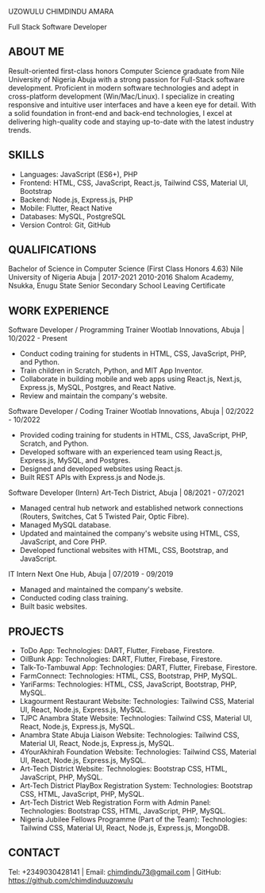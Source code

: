 UZOWULU CHIMDINDU AMARA

Full Stack Software Developer

ABOUT ME
----------------------------------

Result-oriented first-class honors Computer Science graduate from Nile University of Nigeria Abuja with a strong passion for Full-Stack software development. Proficient in modern software technologies and adept in cross-platform development (Win/Mac/Linux). I specialize in creating responsive and intuitive user interfaces and have a keen eye for detail. With a solid foundation in front-end and back-end technologies, I excel at delivering high-quality code and staying up-to-date with the latest industry trends.

SKILLS
-----------------

- Languages: JavaScript (ES6+), PHP
- Frontend: HTML, CSS, JavaScript, React.js, Tailwind CSS, Material UI, Bootstrap
- Backend: Node.js, Express.js, PHP
- Mobile: Flutter, React Native
- Databases: MySQL, PostgreSQL
- Version Control: Git, GitHub

QUALIFICATIONS
----------------------------------

Bachelor of Science in Computer Science (First Class Honors 4.63)
Nile University of Nigeria Abuja | 2017-2021
2010-2016 Shalom Academy, Nsukka, Enugu State
Senior Secondary School Leaving Certificate




WORK EXPERIENCE
----------------------------------

Software Developer / Programming Trainer
Wootlab Innovations, Abuja | 10/2022 - Present
- Conduct coding training for students in HTML, CSS, JavaScript, PHP, and Python.
- Train children in Scratch, Python, and MIT App Inventor.
- Collaborate in building mobile and web apps using React.js, Next.js, Express.js, MySQL, Postgres, and React Native.
- Review and maintain the company's website.

Software Developer / Coding Trainer
Wootlab Innovations, Abuja | 02/2022 - 10/2022
- Provided coding training for students in HTML, CSS, JavaScript, PHP, Scratch, and Python.
- Developed software with an experienced team using React.js, Express.js, MySQL, and Postgres.
- Designed and developed websites using React.js.
- Built REST APIs with Express.js and Node.js.

Software Developer (Intern)
Art-Tech District, Abuja | 08/2021 - 07/2021
- Managed central hub network and established network connections (Routers, Switches, Cat 5 Twisted Pair, Optic Fibre).
- Managed MySQL database.
- Updated and maintained the company's website using HTML, CSS, JavaScript, and Core PHP.
- Developed functional websites with HTML, CSS, Bootstrap, and JavaScript.

IT Intern
Next One Hub, Abuja | 07/2019 - 09/2019
- Managed and maintained the company's website.
- Conducted coding class training.
- Built basic websites.

PROJECTS
----------------------------------


- ToDo App: Technologies: DART, Flutter, Firebase, Firestore.
- OilBunk App: Technologies: DART, Flutter, Firebase, Firestore.
- Talk-To-Tambuwal App: Technologies: DART, Flutter, Firebase, Firestore.
- FarmConnect: Technologies: HTML, CSS, Bootstrap, PHP, MySQL.
- YariFarms: Technologies: HTML, CSS, JavaScript, Bootstrap, PHP, MySQL.
- Lkagourment Restaurant Website: Technologies: Tailwind CSS, Material UI, React, Node.js, Express.js, MySQL.
- TJPC Anambra State Website: Technologies: Tailwind CSS, Material UI, React, Node.js, Express.js, MySQL.
- Anambra State Abuja Liaison Website: Technologies: Tailwind CSS, Material UI, React, Node.js, Express.js, MySQL.
- 4YourAkhirah Foundation Website: Technologies: Tailwind CSS, Material UI, React, Node.js, Express.js, MySQL.
- Art-Tech District Website: Technologies: Bootstrap CSS, HTML, JavaScript, PHP, MySQL.
- Art-Tech District PlayBox Registration System: Technologies: Bootstrap CSS, HTML, JavaScript, PHP, MySQL.
- Art-Tech District Web Registration Form with Admin Panel: Technologies: Bootstrap CSS, HTML, JavaScript, PHP, MySQL.
- Nigeria Jubilee Fellows Programme (Part of the Team): Technologies: Tailwind CSS, Material UI, React, Node.js, Express.js, MongoDB.

CONTACT 
----------------------------------
Tel: +2349030428141 | 
Email: chimdindu73@gmail.com | 
GitHub: https://github.com/chimdinduuzowulu
